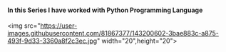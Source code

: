 #### In this Series I have worked with Python Programming Language

<img src="https://user-images.githubusercontent.com/81867377/143200602-3bae883c-a875-493f-9d33-3360a8f2c3ec.jpg" width="20",height="20">
 
